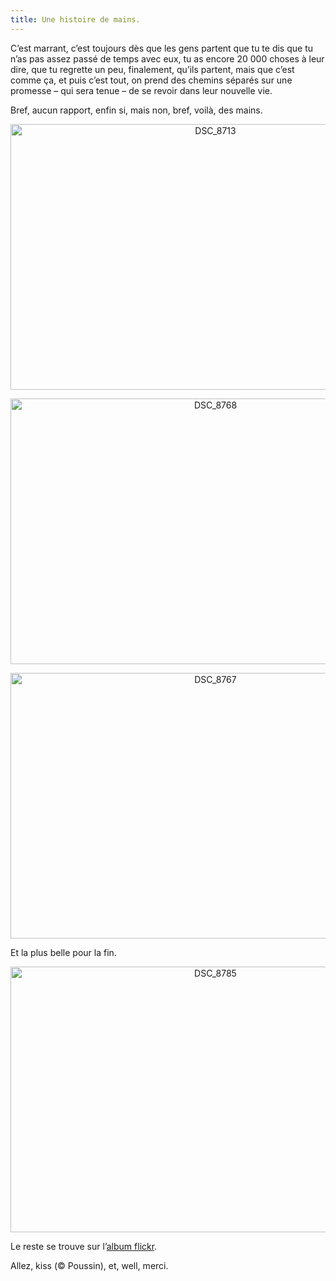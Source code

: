 ```yaml
---
title: Une histoire de mains.
---
```

C&rsquo;est marrant, c&rsquo;est toujours dès que les gens partent que tu te dis que tu n&rsquo;as pas assez passé de temps avec eux, tu as encore 20 000 choses à leur dire, que tu regrette un peu, finalement, qu&rsquo;ils partent, mais que c&rsquo;est comme ça, et puis c&rsquo;est tout, on prend des chemins séparés sur une promesse &#8211; qui sera tenue &#8211; de se revoir dans leur nouvelle vie.

Bref, aucun rapport, enfin si, mais non, bref, voilà, des mains.

<p style="text-align:center;">
  <a href="http://www.flickr.com/photos/dondapo/6555119087/" title="DSC_8713 de Cyril Krylatov, sur Flickr"><img src="http://farm8.staticflickr.com/7027/6555119087_0623e49f05_z.jpg" width="640" height="425" alt="DSC_8713" /></a>
</p>

<!--more-->

<p style="text-align:center;">
  <a href="http://www.flickr.com/photos/dondapo/6555145875/" title="DSC_8768 de Cyril Krylatov, sur Flickr"><img src="http://farm8.staticflickr.com/7151/6555145875_a08f8b1845_z.jpg" width="640" height="425" alt="DSC_8768" /></a>
</p>

<p style="text-align:center;">
  <a href="http://www.flickr.com/photos/dondapo/6555142569/" title="DSC_8767 de Cyril Krylatov, sur Flickr"><img src="http://farm8.staticflickr.com/7021/6555142569_2eff47621a_z.jpg" width="640" height="425" alt="DSC_8767" /></a>
</p>

Et la plus belle pour la fin.

<p style="text-align:center;">
  <a href="http://www.flickr.com/photos/dondapo/6555171477/" title="DSC_8785 de Cyril Krylatov, sur Flickr"><img src="http://farm8.staticflickr.com/7002/6555171477_db7d74b33f_z.jpg" width="640" height="425" alt="DSC_8785" /></a>
</p>

Le reste se trouve sur l&rsquo;[album flickr][1].

Allez, kiss (&copy; Poussin), et, well, merci.

 [1]: http://www.flickr.com/photos/dondapo/sets/72157628527121673/
